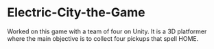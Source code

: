 # Electric-City-the-Game
Worked on this game with a team of four on Unity. It is a 3D platformer where the main objective is to collect four pickups 
that spell HOME.

